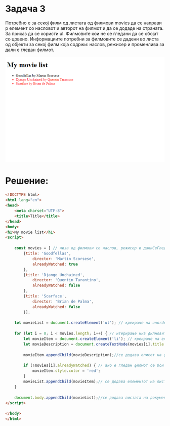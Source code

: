 # Задача 3

Потребно е за секој филм од листата од филмови movies да се направи p елемент со насловот и авторот на филмот и да се додаде на страната.
За приказ да се користи ul. Филмовите кои не се гледани да се обојат со црвено. 
Информациите потребни за филмовите се дадени во листа од објекти за секој филм која содржи: 
наслов, режисер и променлива за дали е гледан филмот.

  ![](img/image1.png)

# Решение:

```html
<!DOCTYPE html>
<html lang="en">
<head>
    <meta charset="UTF-8">
    <title>Title</title>
</head>
<body>
<h1>My movie list</h1>
<script>

    const movies = [ // низа од филмови со наслов, режисер и далиСеГледани
        {title: 'Goodfellas',
            director: 'Martin Scorsese',
            alreadyWatched: true
        },
        {title: 'Django Unchained',
            director: 'Quentin Tarantino',
            alreadyWatched: false
        },
        {title: 'Scarface',
            director: 'Brian de Palma',
            alreadyWatched: false
        }];

    let movieList = document.createElement('ul'); // креирање на unordered list

    for (let i = 0; i < movies.length; i++) { // итерирање низ филмовите
        let movieItem = document.createElement('li'); // креирање на елемент
        let movieDescription = document.createTextNode(movies[i].title + ' by ' + movies[i].director); // опис на филмот

        movieItem.appendChild(movieDescription);//се додава описот на филмот на соодветниот елемент

        if (!movies[i].alreadyWatched) { // ако е гледан филмот се бои црвено
            movieItem.style.color = 'red';
        }
        movieList.appendChild(movieItem);// се додава елементот на листата
    }

    document.body.appendChild(movieList);//се додава листата на документот
</script>

</body>
</html>
```